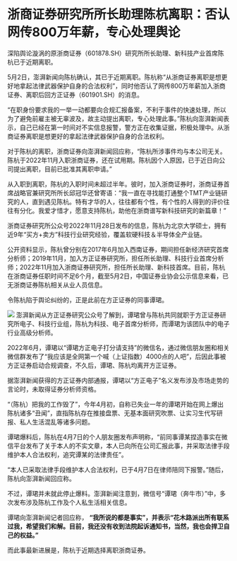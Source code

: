 # 浙商证券研究所所长助理陈杭离职：否认网传800万年薪，专心处理舆论

深陷舆论漩涡的原浙商证券（601878.SH）研究所所长助理、新科技产业首席陈杭已于近期离职。

5月2日，澎湃新闻向陈杭确认，其已于近期离职。陈杭称“从浙商证券离职是想更好地拿起法律武器保护自身的合法权利”，同时他否认了网传800万年薪加入浙商证券、离职后回方正证券（601901.SH）的消息。

“在职身份要求我的一举一动都要向合规汇报备案，不利于事件的快速处理，所以为了避免前雇主被无辜波及，故主动提出离职，专心处理此事。”陈杭向澎湃新闻表示，自己已经在第一时间对不实信息报警，警方正在收集证据，积极处理中。从浙商证券离职是想更好的拿起法律武器保护自身的合法权利。

对于陈杭的离职，浙商证券向澎湃新闻回应称，“陈杭所涉事件均与本公司无关。陈杭于2022年11月入职浙商证券，还在试用期。陈杭因个人原因，已于近日向公司提出离职，目前已批准其离职申请。”

从入职到离职，陈杭的入职时间未超过半年。彼时，加入浙商证券时，浙商证券首席战略官兼研究所所长邱冠华还曾寄语：“我一直在寻找能打通整个TMT产业链研究的人，直到遇见陈杭。特有才华的人，往往都有个性，有个性的人得到的评价往往有分化。我爱才惜才，愿意支持陈杭，助他在浙商谱写新科技研究的新篇章！”

浙商证券研究所公众号2022年11月28日发布的信息，陈杭为北京大学硕士，拥有近9年“买方+卖方”科技行业研究经验，覆盖软硬科技＆半导体全产业链。

公开资料显示，陈杭曾分别在2017年6月加入西南证券，期间担任新经济研究首席分析师；2019年11月，加入方正证券研究所，担任所长助理、科技行业首席分析师；2022年11月加入浙商证券研究所，担任所长助理、新科技首席。目前，陈杭在浙商证券任职时间不足6个月，截至5月2日，中国证券业协会公示信息来看，已无浙商证券陈杭相关从业人员信息。

令陈杭陷于舆论纠纷的，正是此前在方正证券的同事谭珺。

![](https://inews.gtimg.com/om_bt/O1JolwDCBPEEaSKxVoFldbVLRJcQffs76yma0ULOWarZsAA/1000)
澎湃新闻从方正证券研究公众号了解到，谭珺曾与陈杭共同就职于方正证券研究所电子、科技行业组，陈杭为科技、电子首席分析师，而谭珺为该团队中的电子行业高级分析师。

2022年6月，谭珺以“谭珺方正电子打分请支持”的微信名，通过微信朋友圈和相关微信群发布了“我应该是全网第一个喊（上证指数）4000点的人吧”，后因此事被方正证券启动合规调查，不久后，谭珺、陈杭均离开方正证券。

据澎湃新闻获得的方正证券内部通报，谭珺以“方正电子”名义发布涉及市场走势的言论时，未取得证券分析师资格。

“（陈杭）把我的工作毁了”，今年4月初，自称已失业一年的谭珺开始在网上爆出陈杭诸多“丑闻”，直指陈杭存在推接盘票、无基本面研究吹票、让实习生代写研报、私人生活混乱等诸多问题。

谭珺爆料后，陈杭在4月7日的个人朋友圈发布声明称，“前同事谭某捏造事实在微信平台发布了关于本人的不实文章，本人已向所在公司汇报此事，并采取法律手段维护本人合法权利，追究谭某的法律责任”。

“本人已采取法律手段维护本人合法权利，已于4月7日在律师陪同下报警。”随后，陈杭向澎湃新闻回应称。

不过，谭珺并未就此停止爆料。澎湃新闻注意到，微信号“谭珺（奔牛市）”中，多次发布涉及陈杭工作及个人私生活相关信息。

谭珺向澎湃新闻记者回应称，
**“我所说的都是事实”，并表示“花木路派出所有联系过我，希望我们和解。目前，我还没有收到法院起诉通知书，当然，我也会捍卫自己的权益。”**

而此事最新进展是，陈杭于近期选择离职浙商证券。

